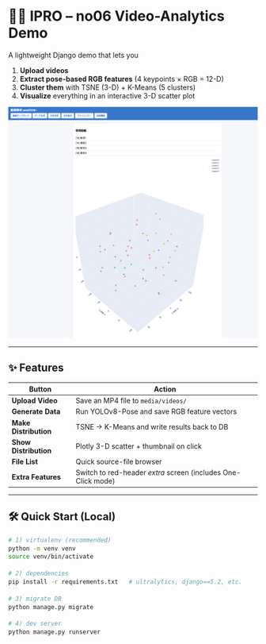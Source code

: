 # 🏃‍♀️ IPRO – no06 Video-Analytics Demo

A lightweight Django demo that lets you

1. **Upload videos**
2. **Extract pose-based RGB features** (4 keypoints × RGB = 12-D)
3. **Cluster them** with TSNE (3-D) + K-Means (5 clusters)
4. **Visualize** everything in an interactive 3-D scatter plot

![screenshot](docs/infos.png)

---

## ✨ Features

| Button                | Action |
|-----------------------|--------|
| **Upload Video**      | Save an MP4 file to `media/videos/` |
| **Generate Data**     | Run YOLOv8-Pose and save RGB feature vectors |
| **Make Distribution** | TSNE → K-Means and write results back to DB |
| **Show Distribution** | Plotly 3-D scatter + thumbnail on click |
| **File List**         | Quick source-file browser |
| **Extra Features**    | Switch to red-header *extra* screen (includes One-Click mode) |

---

## 🛠️ Quick Start (Local)

```bash
# 1) virtualenv (recommended)
python -m venv venv
source venv/bin/activate

# 2) dependencies
pip install -r requirements.txt   # ultralytics, django==5.2, etc.

# 3) migrate DB
python manage.py migrate

# 4) dev server
python manage.py runserver

